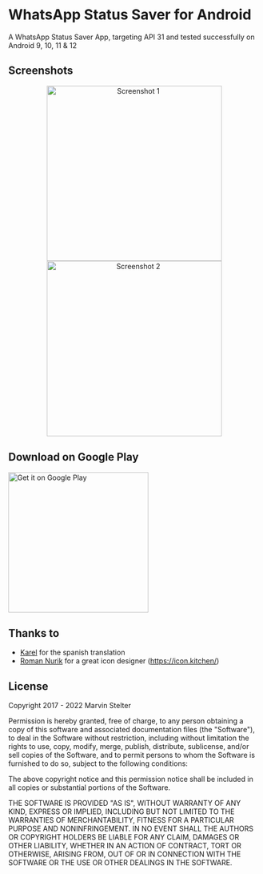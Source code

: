 # WhatsApp Status Saver for Android
A WhatsApp Status Saver App, targeting API 31 and tested successfully on Android 9, 10, 11 &amp; 12

## Screenshots

<p align="center">
  <img src="https://api.citroncode.com/shared/statussaver_1.jpg" width="350" alt="Screenshot 1">
  <img src="https://api.citroncode.com/shared/statussaver_2.jpg" width="350" alt="Screenshot 2">
</p>

## Download on Google Play

<a href='https://play.google.com/store/apps/details?id=com.citroncode.statussaver&gl=DE&pcampaignid=pcampaignidMKT-Other-global-all-co-prtnr-py-PartBadge-Mar2515-1'><img alt='Get it on Google Play' width="280" src='https://play.google.com/intl/en_us/badges/static/images/badges/en_badge_web_generic.png'/></a>

## Thanks to

- [Karel](https://github.com/karelantonio) for the spanish translation 
- [Roman Nurik](https://twitter.com/romannurik) for a great icon designer (https://icon.kitchen/)

## License

Copyright 2017 - 2022 Marvin Stelter

Permission is hereby granted, free of charge, to any person obtaining a copy of this software and associated documentation files (the "Software"), to deal in the Software without restriction, including without limitation the rights to use, copy, modify, merge, publish, distribute, sublicense, and/or sell copies of the Software, and to permit persons to whom the Software is furnished to do so, subject to the following conditions:

The above copyright notice and this permission notice shall be included in all copies or substantial portions of the Software.

THE SOFTWARE IS PROVIDED "AS IS", WITHOUT WARRANTY OF ANY KIND, EXPRESS OR IMPLIED, INCLUDING BUT NOT LIMITED TO THE WARRANTIES OF MERCHANTABILITY, FITNESS FOR A PARTICULAR PURPOSE AND NONINFRINGEMENT. IN NO EVENT SHALL THE AUTHORS OR COPYRIGHT HOLDERS BE LIABLE FOR ANY CLAIM, DAMAGES OR OTHER LIABILITY, WHETHER IN AN ACTION OF CONTRACT, TORT OR OTHERWISE, ARISING FROM, OUT OF OR IN CONNECTION WITH THE SOFTWARE OR THE USE OR OTHER DEALINGS IN THE SOFTWARE.
